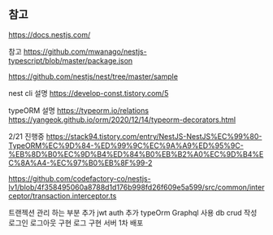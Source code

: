 ## 참고

https://docs.nestjs.com/

참고
https://github.com/mwanago/nestjs-typescript/blob/master/package.json

https://github.com/nestjs/nest/tree/master/sample

nest cli 설명
https://develop-const.tistory.com/5

typeORM 설명
https://typeorm.io/relations
https://yangeok.github.io/orm/2020/12/14/typeorm-decorators.html

2/21 진행중
https://stack94.tistory.com/entry/NestJS-NestJS%EC%99%80-TypeORM%EC%9D%84-%ED%99%9C%EC%9A%A9%ED%95%9C-%EB%8D%B0%EC%9D%B4%ED%84%B0%EB%B2%A0%EC%9D%B4%EC%8A%A4-%EC%97%B0%EB%8F%99-2

https://github.com/codefactory-co/nestjs-lv1/blob/4f358495060a8788d1d176b998fd26f609e5a599/src/common/interceptor/transaction.interceptor.ts


트랜젝션 관리 하는 부분 추가
jwt auth 추가
typeOrm Graphql 사용 db crud 작성
로그인 로그아웃 구현
로그 구현
서버 1차 배포